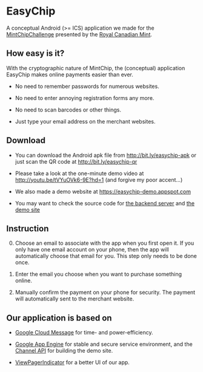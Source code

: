 # EasyChip

A conceptual Android (>= ICS) application we made for the [MintChipChallenge](http://mintchipchallenge.com/) presented by the [Royal Canadian Mint](http://www.mint.ca/).


## How easy is it?

With the cryptographic nature of MintChip, the (conceptual) application EasyChip makes online payments easier than ever.

* No need to remember passwords for numerous websites.

* No need to enter annoying registration forms any more.

* No need to scan barcodes or other things.

* Just type your email address on the merchant websites.


## Download

* You can download the Android apk file from http://bit.ly/easychip-apk or just scan the QR code at http://bit.ly/easychip-qr

* Please take a look at the one-minute demo video at http://youtu.be/tVYuOVk6-9E?hd=1 (and forgive my poor accent…)

* We also made a demo website at https://easychip-demo.appspot.com

* You may want to check the source code for [the backend server](https://github.com/Xecurity/EasyChip-server) and [the demo site](https://github.com/Xecurity/EasyChip-demo)


## Instruction

0. Choose an email to associate with the app when you first open it. If you only have one email account on your phone, then the app will automatically choose that email for you. This step only needs to be done once.

1. Enter the email you choose when you want to purchase something online.

2. Manually confirm the payment on your phone for security. The payment will automatically sent to the merchant website.

## Our application is based on

* [Google Cloud Message](http://developer.android.com/guide/google/gcm/index.html) for time- and power-efficiency.

* [Google App Engine](https://developers.google.com/appengine/) for stable and secure service environment, and the [Channel API](https://developers.google.com/appengine/docs/python/channel/overview) for building the demo site.

* [ViewPagerIndicator](http://viewpagerindicator.com/) for a better UI of our app.

